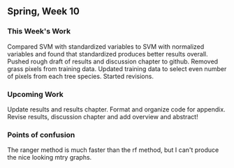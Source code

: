 Spring, Week 10
----------------
  
### This Week's Work

Compared SVM with standardized variables to SVM with normalized variables and found that standardized produces better results overall. Pushed rough draft of results and discussion chapter to github. Removed grass pixels from training data. Updated training data to select even number of pixels from each tree species. Started revisions.

### Upcoming Work

Update results and results chapter. Format and organize code for appendix. Revise results, discussion chapter and add overview and abstract!

### Points of confusion

The ranger method is much faster than the rf method, but I can't produce the nice looking mtry graphs.